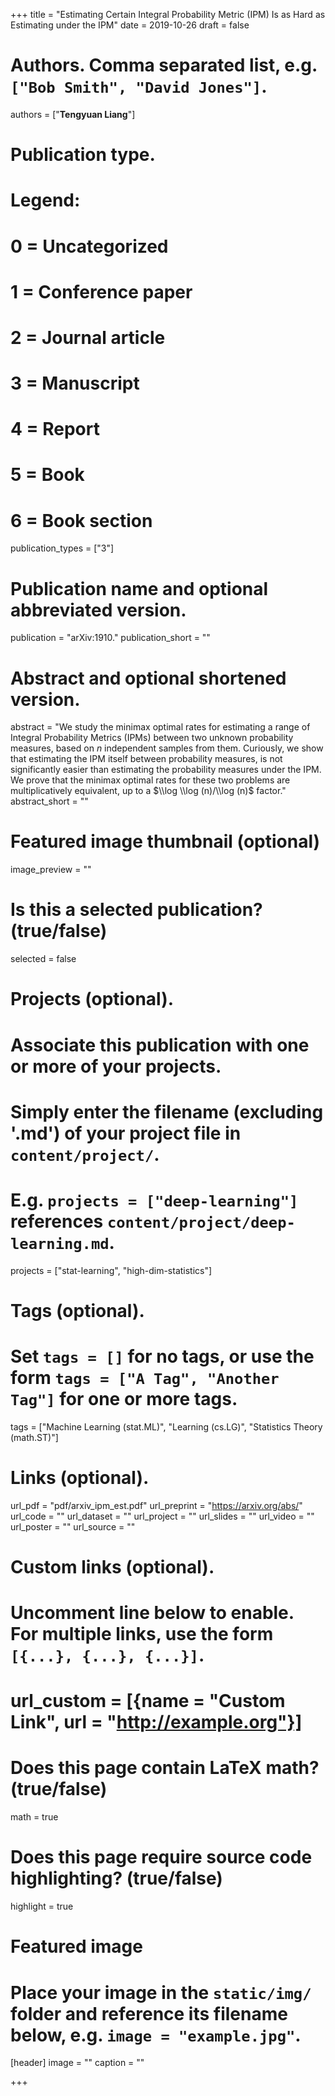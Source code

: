 +++
title = "Estimating Certain Integral Probability Metric (IPM) Is as Hard as Estimating under the IPM"
date = 2019-10-26
draft = false

# Authors. Comma separated list, e.g. `["Bob Smith", "David Jones"]`.
authors = ["**Tengyuan Liang**"]

# Publication type.
# Legend:
# 0 = Uncategorized
# 1 = Conference paper
# 2 = Journal article
# 3 = Manuscript
# 4 = Report
# 5 = Book
# 6 = Book section
publication_types = ["3"]

# Publication name and optional abbreviated version.
publication = "arXiv:1910."
publication_short = ""

# Abstract and optional shortened version.
abstract = "We study the minimax optimal rates for estimating a range of Integral Probability Metrics (IPMs) between two unknown probability measures, based on $n$ independent samples from them. Curiously, we show that estimating the IPM itself between probability measures, is not significantly easier than estimating the probability measures under the IPM. We prove that the minimax optimal rates for these two problems are multiplicatively equivalent, up to a $\\log \\log (n)/\\log (n)$ factor."
abstract_short = ""

# Featured image thumbnail (optional)
image_preview = ""

# Is this a selected publication? (true/false)
selected = false

# Projects (optional).
#   Associate this publication with one or more of your projects.
#   Simply enter the filename (excluding '.md') of your project file in `content/project/`.
#   E.g. `projects = ["deep-learning"]` references `content/project/deep-learning.md`.
projects = ["stat-learning", "high-dim-statistics"]

# Tags (optional).
#   Set `tags = []` for no tags, or use the form `tags = ["A Tag", "Another Tag"]` for one or more tags.
tags = ["Machine Learning (stat.ML)", "Learning (cs.LG)", "Statistics Theory (math.ST)"]

# Links (optional).
url_pdf = "pdf/arxiv_ipm_est.pdf"
url_preprint = "https://arxiv.org/abs/"
url_code = ""
url_dataset = ""
url_project = ""
url_slides = ""
url_video = ""
url_poster = ""
url_source = ""

# Custom links (optional).
#   Uncomment line below to enable. For multiple links, use the form `[{...}, {...}, {...}]`.
# url_custom = [{name = "Custom Link", url = "http://example.org"}]

# Does this page contain LaTeX math? (true/false)
math = true

# Does this page require source code highlighting? (true/false)
highlight = true

# Featured image
# Place your image in the `static/img/` folder and reference its filename below, e.g. `image = "example.jpg"`.
[header]
image = ""
caption = ""

+++
